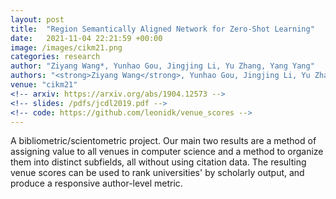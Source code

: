 ```yaml
---
layout: post
title:  "Region Semantically Aligned Network for Zero-Shot Learning"
date:   2021-11-04 22:21:59 +00:00
image: /images/cikm21.png
categories: research
author: "Ziyang Wang*, Yunhao Gou, Jingjing Li, Yu Zhang, Yang Yang"
authors: "<strong>Ziyang Wang</strong>, Yunhao Gou, Jingjing Li, Yu Zhang, Yang Yang"
venue: "cikm21"
<!-- arxiv: https://arxiv.org/abs/1904.12573 -->
<!-- slides: /pdfs/jcdl2019.pdf -->
<!-- code: https://github.com/leonidk/venue_scores -->
---
```

A bibliometric/scientometric project. Our main two results are a method of assigning value to all venues in computer science and a method to organize them into distinct subfields, all without using citation data. The resulting venue scores can be used to rank universities' by scholarly output, and produce a responsive author-level metric.
